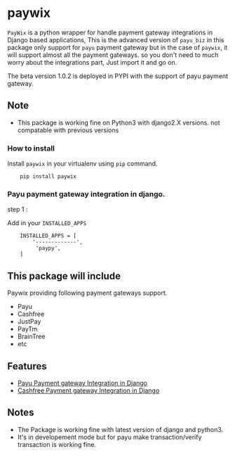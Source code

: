 paywix
=====

`PayWix` is a python wrapper for handle payment gateway integrations in Django based applications, This is the advanced version of `payu_biz` in this package only support for `payu` payment gateway but in the case of `paywix`, it will support almost all the payment gateways. so you don't need to much worry about the integrations part, Just import it and go on.

The beta version 1.0.2 is deployed in PYPI with the support of payu payment gateway.

Note
----
* This package is working fine on Python3 with django2.X versions. not compatable with previous versions
 
### How to install
Install ```paywix``` in your virtualenv using ```pip``` command.
```
	pip install paywix
```
### Payu payment gateway integration in django.

step 1 :

Add in your ``` INSTALLED_APPS ```

	
		INSTALLED_APPS = [
			'-------------',
		   	 'paypy',
		]

This package will include
-------------------------
Paywix providing following payment gateways support.
* Payu
* Cashfree
* JustPay
* PayTm
* BrainTree
* etc 

Features
--------
* [Payu Payment gateway Integration in Django](../blob/master/payu.md)
* [Cashfree Payment gateway Integration in Django](../blob/master/cashfree.md)

Notes
-------
* The Package is working fine with latest version of django and python3.
* It's in developement mode but for payu make transaction/verify transaction is working fine.
